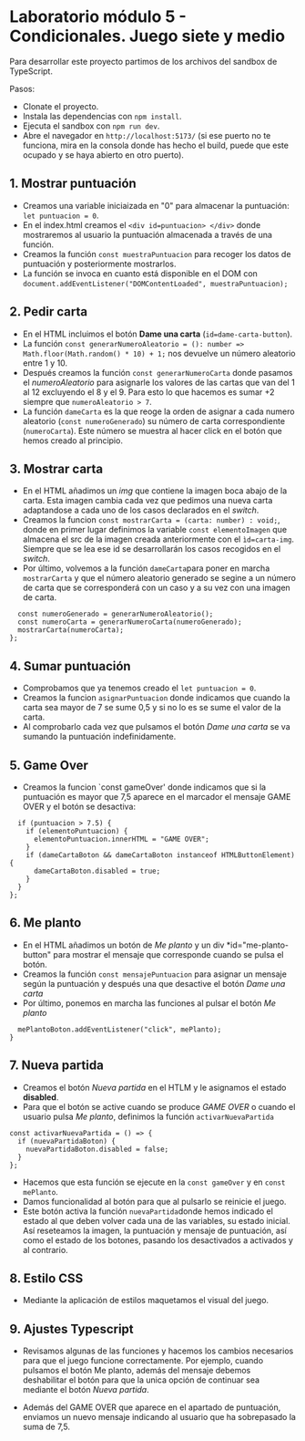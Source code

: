 # Laboratorio módulo 5 - Condicionales. Juego siete y medio

Para desarrollar este proyecto partimos de los archivos del sandbox de TypeScript.

Pasos:

- Clonate el proyecto.
- Instala las dependencias con `npm install`.
- Ejecuta el sandbox con `npm run dev`.
- Abre el navegador en `http://localhost:5173/` (si ese puerto no te funciona, mira en la consola donde has hecho el build, puede que este ocupado y se haya abierto en otro puerto).

## 1. Mostrar puntuación

- Creamos una variable iniciaizada en "0" para almacenar la puntuación: `let puntuacion = 0`.
- En el index.html creamos el `<div id=puntuacion> </div>` donde mostraremos al usuario la puntuación almacenada a través de una función.
- Creamos la función `const muestraPuntuacion` para recoger los datos de puntuación y posteriormente mostrarlos.
- La función se invoca en cuanto está disponible en el DOM con `document.addEventListener("DOMContentLoaded", muestraPuntuacion);`

## 2. Pedir carta

- En el HTML incluimos el botón **Dame una carta** (`id=dame-carta-button`).
- La función `const generarNumeroAleatorio = (): number => Math.floor(Math.random() * 10) + 1;` nos devuelve un número aleatorio entre 1 y 10.
- Después creamos la función `const generarNumeroCarta` donde pasamos el _numeroAleatorio_ para asignarle los valores de las cartas que van del 1 al 12 excluyendo el 8 y el 9. Para esto lo que hacemos es sumar +2 siempre que `numeroAleatorio > 7`.
- La función `dameCarta` es la que reoge la orden de asignar a cada numero aleatorio (`const numeroGenerado`) su número de carta correspondiente (`numeroCarta`). Este número se muestra al hacer click en el botón que hemos creado al principio.

## 3. Mostrar carta

- En el HTML añadimos un _img_ que contiene la imagen boca abajo de la carta. Esta imagen cambia cada vez que pedimos una nueva carta adaptandose a cada uno de los casos declarados en el _switch_.
- Creamos la funcion `const mostrarCarta = (carta: number) : void;`, donde en primer lugar definimos la variable `const elementoImagen` que almacena el src de la imagen creada anteriormente con el `ìd=carta-img`. Siempre que se lea ese id se desarrollarán los casos recogidos en el _switch_.
- Por último, volvemos a la función `dameCarta`para poner en marcha `mostrarCarta` y que el número aleatorio generado se segine a un número de carta que se corresponderá con un caso y a su vez con una imagen de carta.

```const dameCarta = () => {
  const numeroGenerado = generarNumeroAleatorio();
  const numeroCarta = generarNumeroCarta(numeroGenerado);
  mostrarCarta(numeroCarta);
};
```

## 4. Sumar puntuación

- Comprobamos que ya tenemos creado el `let puntuacion = 0`.
- Creamos la funcion `asignarPuntuacion` donde indicamos que cuando la carta sea mayor de 7 se sume 0,5 y si no lo es se sume el valor de la carta.
- Al comprobarlo cada vez que pulsamos el botón _Dame una carta_ se va sumando la puntuación indefinidamente.

## 5. Game Over

- Creamos la funcion `const gameOver' donde indicamos que si la puntuación es mayor que 7,5 aparece en el marcador el mensaje GAME OVER y el botón se desactiva:

```const gameOver = () => {
  if (puntuacion > 7.5) {
    if (elementoPuntuacion) {
      elementoPuntuacion.innerHTML = "GAME OVER";
    }
    if (dameCartaBoton && dameCartaBoton instanceof HTMLButtonElement) {
      dameCartaBoton.disabled = true;
    }
  }
};
```

## 6. Me planto

- En el HTML añadimos un botón de _Me planto_ y un div \*id="me-planto-button" para mostrar el mensaje que corresponde cuando se pulsa el botón.
- Creamos la función `const mensajePuntuacion` para asignar un mensaje según la puntuación y después una que desactive el botón _Dame una carta_
- Por último, ponemos en marcha las funciones al pulsar el botón _Me planto_

```if (mePlantoBoton && mePlantoBoton instanceof HTMLButtonElement) {
  mePlantoBoton.addEventListener("click", mePlanto);
}
```

## 7. Nueva partida

- Creamos el botón _Nueva partida_ en el HTLM y le asignamos el estado **disabled**.
- Para que el botón se active cuando se produce _GAME OVER_ o cuando el usuario pulsa _Me planto_, definimos la función `activarNuevaPartida`

```
const activarNuevaPartida = () => {
  if (nuevaPartidaBoton) {
    nuevaPartidaBoton.disabled = false;
  }
};
```

- Hacemos que esta función se ejecute en la `const gameOver` y en `const mePlanto`.
- Damos funcionalidad al botón para que al pulsarlo se reinicie el juego.
- Este botón activa la función `nuevaPartida`donde hemos indicado el estado al que deben volver cada una de las variables, su estado inicial. Así reseteamos la imagen, la puntuación y mensaje de puntuación, así como el estado de los botones, pasando los desactivados a activados y al contrario.

## 8. Estilo CSS

- Mediante la aplicación de estilos maquetamos el visual del juego.

## 9. Ajustes Typescript

- Revisamos algunas de las funciones y hacemos los cambios necesarios para que el juego funcione correctamente. Por ejemplo, cuando pulsamos el botón Me planto, además del mensaje debemos deshabilitar el botón para que la unica opción de continuar sea mediante el botón _Nueva partida_.

- Además del GAME OVER que aparece en el apartado de puntuación, enviamos un nuevo mensaje indicando al usuario que ha sobrepasado la suma de 7,5.
